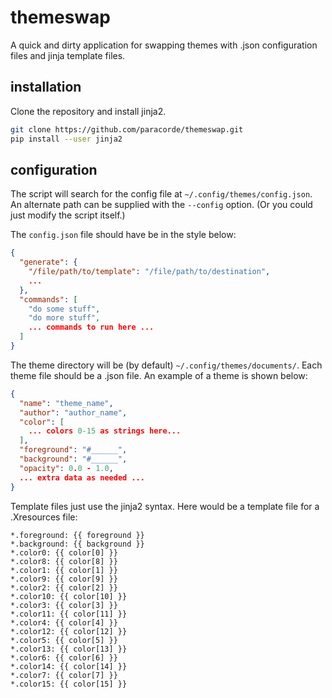 # themeswap

A quick and dirty application for swapping themes with .json configuration files and jinja template files.

## installation

Clone the repository and install jinja2.

```bash
git clone https://github.com/paracorde/themeswap.git
pip install --user jinja2
```

## configuration

The script will search for the config file at `~/.config/themes/config.json`. An alternate path can be supplied with the `--config` option. (Or you could just modify the script itself.)

The `config.json` file should have be in the style below:

```json
{
  "generate": {
    "/file/path/to/template": "/file/path/to/destination",
    ...
  },
  "commands": [
    "do some stuff",
    "do more stuff",
    ... commands to run here ...
  ]
}
```

The theme directory will be (by default) `~/.config/themes/documents/`. Each theme file should be a .json file. An example of a theme is shown below:

```json
{
  "name": "theme_name",
  "author": "author_name",
  "color": [
    ... colors 0-15 as strings here...
  ],
  "foreground": "#______",
  "background": "#______",
  "opacity": 0.0 - 1.0,
  ... extra data as needed ...
}
```

Template files just use the jinja2 syntax. Here would be a template file for a .Xresources file:

```
*.foreground: {{ foreground }}
*.background: {{ background }}
*.color0: {{ color[0] }}
*.color8: {{ color[8] }}
*.color1: {{ color[1] }}
*.color9: {{ color[9] }}
*.color2: {{ color[2] }}
*.color10: {{ color[10] }}
*.color3: {{ color[3] }}
*.color11: {{ color[11] }}
*.color4: {{ color[4] }}
*.color12: {{ color[12] }}
*.color5: {{ color[5] }}
*.color13: {{ color[13] }}
*.color6: {{ color[6] }}
*.color14: {{ color[14] }}
*.color7: {{ color[7] }}
*.color15: {{ color[15] }}
```
